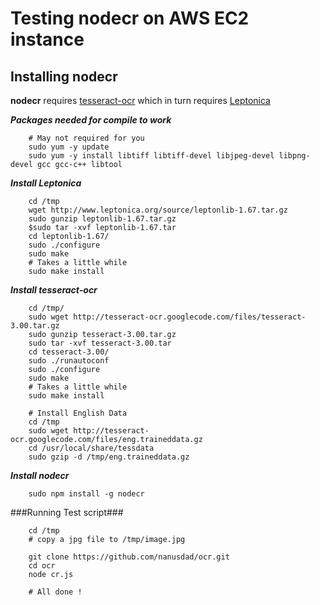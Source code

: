 # Testing nodecr on AWS EC2 instance #

## Installing nodecr ##

**nodecr** requires [tesseract-ocr](https://code.google.com/p/tesseract-ocr/) which in turn requires [Leptonica](http://leptonica.com/)

***Packages needed for compile to work***

	    # May not required for you
	    sudo yum -y update 
	    sudo yum -y install libtiff libtiff-devel libjpeg-devel libpng-devel gcc gcc-c++ libtool

***Install Leptonica***

	    cd /tmp
	    wget http://www.leptonica.org/source/leptonlib-1.67.tar.gz
        sudo gunzip leptonlib-1.67.tar.gz
        $sudo tar -xvf leptonlib-1.67.tar
        cd leptonlib-1.67/
        sudo ./configure
        sudo make 
        # Takes a little while
        sudo make install

***Install tesseract-ocr***

        cd /tmp/
        sudo wget http://tesseract-ocr.googlecode.com/files/tesseract-3.00.tar.gz
        sudo gunzip tesseract-3.00.tar.gz
        sudo tar -xvf tesseract-3.00.tar
        cd tesseract-3.00/
        sudo ./runautoconf
        sudo ./configure
        sudo make
        # Takes a little while
        sudo make install 

        # Install English Data
        cd /tmp
        sudo wget http://tesseract-ocr.googlecode.com/files/eng.traineddata.gz
        cd /usr/local/share/tessdata
        sudo gzip -d /tmp/eng.traineddata.gz

***Install nodecr***

        sudo npm install -g nodecr

###Running Test script###

        cd /tmp
        # copy a jpg file to /tmp/image.jpg

        git clone https://github.com/nanusdad/ocr.git
        cd ocr
        node cr.js

        # All done ! 
